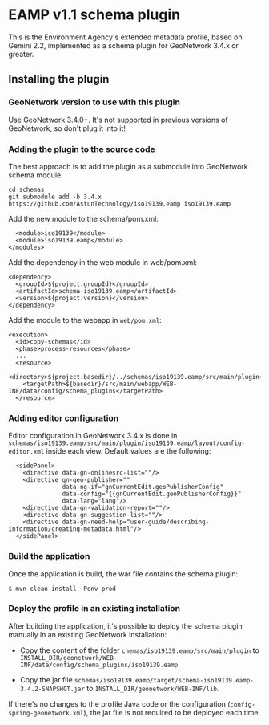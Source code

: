 # EAMP v1.1 schema plugin

This is the Environment Agency's extended metadata profile, based on Gemini 2.2, implemented as a schema plugin for GeoNetwork 3.4.x or greater.

## Installing the plugin

### GeoNetwork version to use with this plugin

Use GeoNetwork 3.4.0+.
It's not supported in previous versions of GeoNetwork, so don't plug it into it!

### Adding the plugin to the source code

The best approach is to add the plugin as a submodule into GeoNetwork schema module.

```
cd schemas
git submodule add -b 3.4.x https://github.com/AstunTechnology/iso19139.eamp iso19139.eamp
```

Add the new module to the schema/pom.xml:

```
  <module>iso19139</module>
  <module>iso19139.eamp</module>
</modules>
```

Add the dependency in the web module in web/pom.xml:

```
<dependency>
  <groupId>${project.groupId}</groupId>
  <artifactId>schema-iso19139.eamp</artifactId>
  <version>${project.version}</version>
</dependency>
```

Add the module to the webapp in `web/pom.xml`:

```
<execution>
  <id>copy-schemas</id>
  <phase>process-resources</phase>
  ...
  <resource>
    <directory>${project.basedir}/../schemas/iso19139.eamp/src/main/plugin</directory>
    <targetPath>${basedir}/src/main/webapp/WEB-INF/data/config/schema_plugins</targetPath>
  </resource>
```
### Adding editor configuration

Editor configuration in GeoNetwork 3.4.x is done in `schemas/iso19139.eamp/src/main/plugin/iso19139.eamp/layout/config-editor.xml` inside each view. Default values are the following:

      <sidePanel>
        <directive data-gn-onlinesrc-list=""/>
        <directive gn-geo-publisher=""
                   data-ng-if="gnCurrentEdit.geoPublisherConfig"
                   data-config="{{gnCurrentEdit.geoPublisherConfig}}"
                   data-lang="lang"/>
        <directive data-gn-validation-report=""/>
        <directive data-gn-suggestion-list=""/>
        <directive data-gn-need-help="user-guide/describing-information/creating-metadata.html"/>
      </sidePanel>
      
### Build the application 

Once the application is build, the war file contains the schema plugin:

```
$ mvn clean install -Penv-prod
```

### Deploy the profile in an existing installation

After building the application, it's possible to deploy the schema plugin manually in an existing GeoNetwork installation:

- Copy the content of the folder `chemas/iso19139.eamp/src/main/plugin` to `INSTALL_DIR/geonetwork/WEB-INF/data/config/schema_plugins/iso19139.eamp `

- Copy the jar file `schemas/iso19139.eamp/target/schema-iso19139.eamp-3.4.2-SNAPSHOT.jar` to `INSTALL_DIR/geonetwork/WEB-INF/lib`.

If there's no changes to the profile Java code or the configuration (`config-spring-geonetwork.xml`), the jar file is not required to be deployed each time.